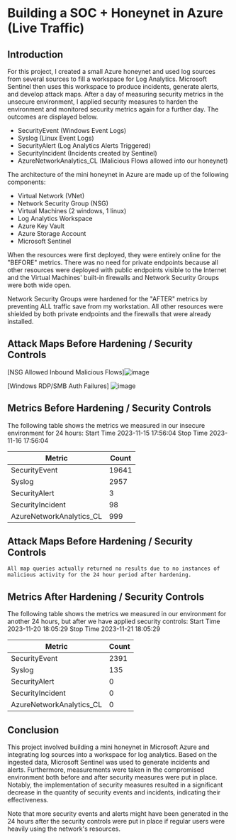 # Building a SOC + Honeynet in Azure (Live Traffic)

## Introduction

For this project, I created a small Azure honeynet and used log sources from several sources to fill a workspace for Log Analytics. Microsoft Sentinel then uses this workspace to produce incidents, generate alerts, and develop attack maps. After a day of measuring security metrics in the unsecure environment, I applied security measures to harden the environment and monitored security metrics again for a further day. The outcomes are displayed below.

- SecurityEvent (Windows Event Logs)
- Syslog (Linux Event Logs)
- SecurityAlert (Log Analytics Alerts Triggered)
- SecurityIncident (Incidents created by Sentinel)
- AzureNetworkAnalytics_CL (Malicious Flows allowed into our honeynet)


The architecture of the mini honeynet in Azure are made up of the following components:

- Virtual Network (VNet)
- Network Security Group (NSG)
- Virtual Machines (2 windows, 1 linux)
- Log Analytics Workspace
- Azure Key Vault
- Azure Storage Account
- Microsoft Sentinel

When the resources were first deployed, they were entirely online for the "BEFORE" metrics. There was no need for private endpoints because all other resources were deployed with public endpoints visible to the Internet and the Virtual Machines' built-in firewalls and Network Security Groups were both wide open.

Network Security Groups were hardened for the "AFTER" metrics by preventing ALL traffic save from my workstation. All other resources were shielded by both private endpoints and the firewalls that were already installed.

## Attack Maps Before Hardening / Security Controls

[NSG Allowed Inbound Malicious Flows]![image](https://github.com/TechRockyP/Azure-SOC/assets/151791347/dbbbfa5e-40ce-4ae5-9cab-3c38f595591b)


[Windows RDP/SMB Auth Failures]
![image](https://github.com/TechRockyP/Azure-SOC/assets/151791347/f66dc6f4-ce39-409e-a0b7-65d565410dac)


## Metrics Before Hardening / Security Controls

The following table shows the metrics we measured in our insecure environment for 24 hours:
Start Time 2023-11-15 17:56:04
Stop Time 2023-11-16 17:56:04

| Metric                   | Count
| ------------------------ | -----
| SecurityEvent            | 19641
| Syslog                   | 2957
| SecurityAlert            | 3
| SecurityIncident         | 98
| AzureNetworkAnalytics_CL | 999

## Attack Maps Before Hardening / Security Controls

```All map queries actually returned no results due to no instances of malicious activity for the 24 hour period after hardening.```

## Metrics After Hardening / Security Controls

The following table shows the metrics we measured in our environment for another 24 hours, but after we have applied security controls:
Start Time 2023-11-20 18:05:29
Stop Time	2023-11-21 18:05:29

| Metric                   | Count
| ------------------------ | -----
| SecurityEvent            | 2391
| Syslog                   | 135
| SecurityAlert            | 0
| SecurityIncident         | 0
| AzureNetworkAnalytics_CL | 0

## Conclusion

This project involved building a mini honeynet in Microsoft Azure and integrating log sources into a workspace for log analytics. Based on the ingested data, Microsoft Sentinel was used to generate incidents and alerts. Furthermore, measurements were taken in the compromised environment both before and after security measures were put in place. Notably, the implementation of security measures resulted in a significant decrease in the quantity of security events and incidents, indicating their effectiveness.

Note that more security events and alerts might have been generated in the 24 hours after the security controls were put in place if regular users were heavily using the network's resources.
